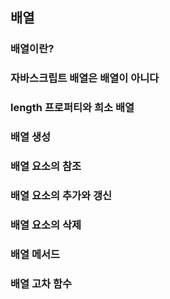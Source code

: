 ## 배열

### 배열이란?

### 자바스크립트 배열은 배열이 아니다

### length 프로퍼티와 희소 배열

### 배열 생성

### 배열 요소의 참조

### 배열 요소의 추가와 갱신

### 배열 요소의 삭제

### 배열 메서드

### 배열 고차 함수
